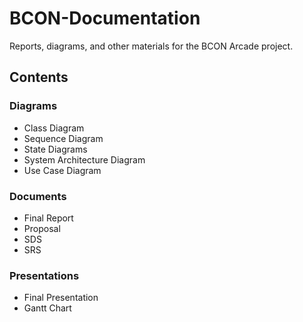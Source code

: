 # BCON-Documentation

Reports, diagrams, and other materials for the BCON Arcade project.

## Contents

### Diagrams

- Class Diagram
- Sequence Diagram
- State Diagrams
- System Architecture Diagram
- Use Case Diagram

### Documents

- Final Report
- Proposal
- SDS
- SRS

### Presentations

- Final Presentation
- Gantt Chart